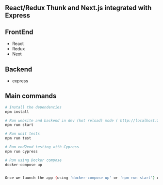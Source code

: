 ## React/Redux Thunk and Next.js integrated with Express

## FrontEnd

* React
* Redux
* Next


## Backend
* express

## Main commands

```bash
# Install the dependencies
npm install

# Run website and backend in dev (hot reload) mode ( http://localhost:3000 for FE and http://localhost:9000/conditions for the backend) 
npm run start

# Run unit tests
npm run test

# Run end2end testing with Cypress
npm run cypress

# Run using Docker compose
docker-compose up


Once we launch the app (using 'docker-compose up' or 'npm run start') we will need to open a browser and access to the url: http://localhost:3000